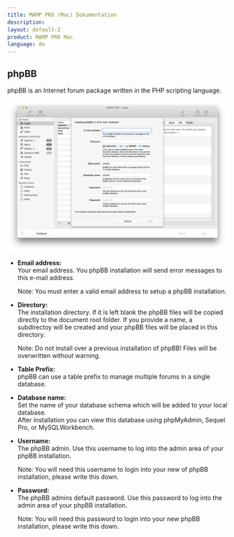 ```yaml
---
title: MAMP PRO (Mac) Dokumentation
description: 
layout: default-2
product: MAMP PRO Mac
language: de
---
```


## phpBB

phpBB is an Internet forum package written in the PHP scripting language. 

![MAMP](phpBB.png)

*  **Email address:**  
   Your email address. You phpBB installation will send error messages to this e-mail address.
   
   <div class="alert" role="alert">  
   Note: You must enter a valid email address to setup a phpBB installation.
   </div>  

*  **Directory:**  
   The installation directory. If it is left blank the phpBB files will be copied directly to the document root folder. If you provide a name, a subdirectoy will be created and your phpBB files will be placed in this directory.  
   <div class="alert" role="alert">  
   Note: Do not install over a previous installation of phpBB! Files will be overwritten without warning.
   </div>

*  **Table Prefix:**  
   phpBB can use a table prefix to manage multiple forums in a single database. 

*  **Database name:**  
   Set the name of your database schema which will be added to your local database.  
   After installation you can view this database using phpMyAdmin, Sequel Pro, or MySQLWorkbench. 
 
*  **Username:**  
   The phpBB admin. Use this username to log into the admin area of your phpBB installation. 
   
   <div class="alert" role="alert">  
   Note: You will need this username to login into your new of phpBB installation, please write this down.
   </div>

*  **Password:**  
   The phpBB admins default password. Use this password to log into the admin area of your phpBB installation.
   
   <div class="alert" role="alert">
   Note: You will need this password to login into your new phpBB installation, please write this down.
   </div>
